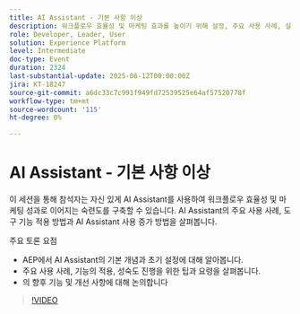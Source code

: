 ```yaml
---
title: AI Assistant - 기본 사항 이상
description: 워크플로우 효율성 및 마케팅 효과를 높이기 위해 설정, 주요 사용 사례, 실용적인 팁 및 향후 기능을 다루는 AEP에서 AI Assistant를 자신 있게 사용하는 방법을 알아봅니다.
role: Developer, Leader, User
solution: Experience Platform
level: Intermediate
doc-type: Event
duration: 2324
last-substantial-update: 2025-06-12T00:00:00Z
jira: KT-18247
source-git-commit: a6dc33c7c991f949fd72539525e64af57520778f
workflow-type: tm+mt
source-wordcount: '115'
ht-degree: 0%

---
```



# AI Assistant - 기본 사항 이상

이 세션을 통해 참석자는 자신 있게 AI Assistant를 사용하여 워크플로우 효율성 및 마케팅 성과로 이어지는 숙련도를 구축할 수 있습니다. AI Assistant의 주요 사용 사례, 도구 기능 적용 방법과 AI Assistant 사용 증가 방법을 살펴봅니다.

주요 토론 요점

* AEP에서 AI Assistant의 기본 개념과 초기 설정에 대해 알아봅니다.
* 주요 사용 사례, 기능의 적용, 성숙도 진행을 위한 팁과 요령을 살펴봅니다.
* 의 향후 기능 및 개선 사항에 대해 논의합니다

>[!VIDEO](https://video.tv.adobe.com/v/3463365/?learn=on&enablevpops&captions=kor)
